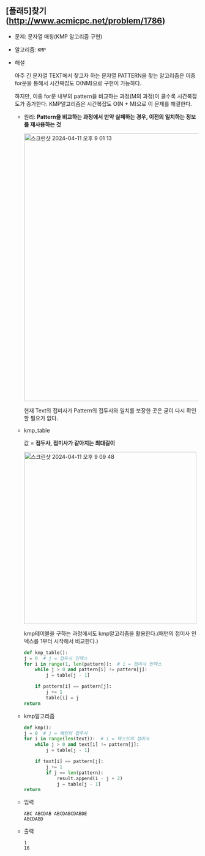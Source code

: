 ## [플래5]찾기(http://www.acmicpc.net/problem/1786)

- 문제: 문자열 매칭(KMP 알고리즘 구현)

- 알고리즘: `KMP`

- 해설

  아주 긴 문자열 TEXT에서 찾고자 하는 문자열 PATTERN을 찾는 알고리즘은 이중for문을 통해서 시간복잡도 O(NM)으로 구현이 가능하다.

  하지만, 이중 for문 내부의 pattern을 비교하는 과정(M의 과정)이 클수록 시간복잡도가 증가한다. KMP알고리즘은 시간복잡도 O(N + M)으로 이 문제를 해결한다.

  - 원리: **Pattern을 비교하는 과정에서 만약 실패하는 경우, 이전의 일치하는 정보를 재사용하는 것**

    <img width="700" alt="스크린샷 2024-04-11 오후 9 01 13" src="https://github.com/kimchanho97/algorithm/assets/104095041/f961dfe5-c8e0-4f57-9229-8a3a77824530">

    현재 Text의 접미사가 Pattern의 접두사와 일치를 보장한 곳은 굳이 다시 확인할 필요가 없다.

  - kmp_table

    값 = **접두사, 접미사가 같아지는 최대길이**

    <img width="450" alt="스크린샷 2024-04-11 오후 9 09 48" src="https://github.com/kimchanho97/algorithm/assets/104095041/64abcad2-cdda-4fe4-b56a-ac24e66398e2">

    kmp테이블을 구하는 과정에서도 kmp알고리즘을 활용한다.(패턴의 접미사 인덱스를 1부터 시작해서 비교한다.)

    ```python
    def kmp_table():
    j = 0  # j = 접두사 인덱스
    for i in range(1, len(pattern)):  # i = 접미사 인덱스
        while j > 0 and pattern[i] != pattern[j]:
            j = table[j - 1]

        if pattern[i] == pattern[j]:
            j += 1
            table[i] = j
    return
    ```

  - kmp알고리즘

    ```python
    def kmp():
    j = 0  # j = 패턴의 접두사
    for i in range(len(text)):  # i = 텍스트의 접미사
        while j > 0 and text[i] != pattern[j]:
            j = table[j - 1]

        if text[i] == pattern[j]:
            j += 1
            if j == len(pattern):
                result.append(i - j + 2)
                j = table[j - 1]
    return
    ```

  - 입력

    ```
    ABC ABCDAB ABCDABCDABDE
    ABCDABD
    ```

  - 출력

    ```
    1
    16
    ```

<br>

